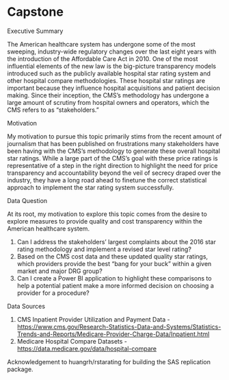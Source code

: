 # Capstone

Executive Summary

The American healthcare system has undergone some of the most sweeping, industry-wide regulatory changes over the last eight years with the introduction of the Affordable Care Act in 2010.  One of the most influential elements of the new law is the big-picture transparency models introduced such as the publicly available hospital star rating system and other hospital compare methodologies. These hospital star ratings are important because they influence hospital acquisitions and patient decision making. Since their inception, the CMS’s methodology has undergone a large amount of scrutiny from hospital owners and operators, which the CMS refers to as “stakeholders.”

Motivation

My motivation to pursue this topic primarily stims from the recent amount of journalism that has been published on frustrations many stakeholders have been having with the CMS’s methodology to generate these overall hospital star ratings.  While a large part of the CMS’s goal with these price ratings is representative of a step in the right direction to highlight the need for price transparency and accountability beyond the veil of secrecy draped over the industry, they have a long road ahead to finetune the correct statistical approach to implement the star rating system successfully. 

Data Question

At its root, my motivation to explore this topic comes from the desire to explore measures to provide quality and cost transparency within the American healthcare system. 

1. Can I address the stakeholders’ largest complaints about the 2016 star rating methodology and implement a revised star level rating? 
2. Based on the CMS cost data and these updated quality star ratings, which providers provide the best “bang for your buck” within a given market and major DRG group?
3. Can I create a Power BI application to highlight these comparisons to help a potential patient make a more informed decision on choosing a provider for a procedure?

Data Sources
1.	CMS Inpatient Provider Utilization and Payment Data - https://www.cms.gov/Research-Statistics-Data-and-Systems/Statistics-Trends-and-Reports/Medicare-Provider-Charge-Data/Inpatient.html
2.	Medicare Hospital Compare Datasets - https://data.medicare.gov/data/hospital-compare


Acknowledgement to huangrh/rstarating for building the SAS replication package.
